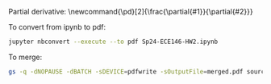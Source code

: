 
Partial derivative:
\newcommand{\pd}[2]{\frac{\partial{#1}}{\partial{#2}}}


To convert from ipynb to pdf:
```bash
jupyter nbconvert --execute --to pdf Sp24-ECE146-HW2.ipynb
```
To merge:
```bash
gs -q -dNOPAUSE -dBATCH -sDEVICE=pdfwrite -sOutputFile=merged.pdf source1.pdf
```
